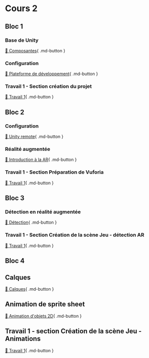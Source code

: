 # Cours 2

## Bloc 1
### Base de Unity
[📝 Composantes](./unity/composantes.md){ .md-button }           

### Configuration
[📝 Plateforme de développement](./installation/configuration.md){ .md-button }     

### Travail 1 - Section création du projet
[💼 Travail 1](https://tim-montmorency.com/compendium/582-401-realite-mixte/consignes/travail1.html#creation-du-projet){ .md-button }     

## Bloc 2
### Configuration
[📝 Unity remote](./installation/unity-remote.md){ .md-button }   
       
### Réalité augmentée
[📝 Introduction à la AR](./realite-augmentee/introduction.md){ .md-button }       

### Travail 1 - Section Préparation de Vuforia
[💼 Travail 1](https://tim-montmorency.com/compendium/582-401-realite-mixte/consignes/travail1.html#preparation-de-vuforia){ .md-button }     

## Bloc 3
### Détection en réalité augmentée
[📝 Détection](./realite-augmentee/detection.md){ .md-button }   

### Travail 1 - Section Création de la scène Jeu - détection AR
[💼 Travail 1](https://tim-montmorency.com/compendium/582-401-realite-mixte/consignes/travail1.html#creation-de-la-scene-jeu-detection-ar){ .md-button }     


## Bloc 4    
## Calques
[📝 Calques](./unity/sorting_layers.md){ .md-button }       

## Animation de sprite sheet
[📝 Animation d'objets 2D](./unity/animation.md){ .md-button }   
       
## Travail 1 - section Création de la scène Jeu - Animations
[💼 Travail 1](https://tim-montmorency.com/compendium/582-401-realite-mixte/consignes/travail1.html#creation-de-la-scene-jeu-animations){ .md-button }     
